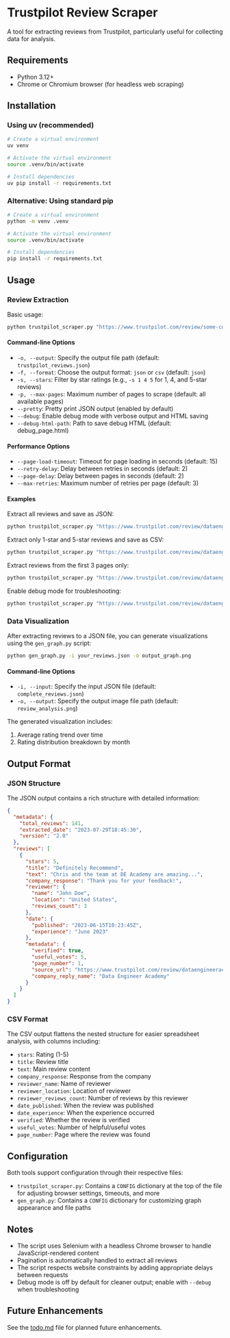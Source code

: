 # Trustpilot Review Scraper

A tool for extracting reviews from Trustpilot, particularly useful for collecting data for analysis.

## Requirements

- Python 3.12+
- Chrome or Chromium browser (for headless web scraping)

## Installation

### Using uv (recommended)

```bash
# Create a virtual environment
uv venv

# Activate the virtual environment
source .venv/bin/activate

# Install dependencies
uv pip install -r requirements.txt
```

### Alternative: Using standard pip

```bash
# Create a virtual environment
python -m venv .venv

# Activate the virtual environment
source .venv/bin/activate

# Install dependencies
pip install -r requirements.txt
```

## Usage

### Review Extraction

Basic usage:

```bash
python trustpilot_scraper.py "https://www.trustpilot.com/review/some-company.com"
```

#### Command-line Options

- `-o, --output`: Specify the output file path (default: `trustpilot_reviews.json`)
- `-f, --format`: Choose the output format: `json` or `csv` (default: `json`)
- `-s, --stars`: Filter by star ratings (e.g., `-s 1 4 5` for 1, 4, and 5-star reviews)
- `-p, --max-pages`: Maximum number of pages to scrape (default: all available pages)
- `--pretty`: Pretty print JSON output (enabled by default)
- `--debug`: Enable debug mode with verbose output and HTML saving
- `--debug-html-path`: Path to save debug HTML (default: debug_page.html)

#### Performance Options

- `--page-load-timeout`: Timeout for page loading in seconds (default: 15)
- `--retry-delay`: Delay between retries in seconds (default: 2)
- `--page-delay`: Delay between pages in seconds (default: 2)
- `--max-retries`: Maximum number of retries per page (default: 3)

#### Examples

Extract all reviews and save as JSON:
```bash
python trustpilot_scraper.py "https://www.trustpilot.com/review/dataengineeracademy.com"
```

Extract only 1-star and 5-star reviews and save as CSV:
```bash
python trustpilot_scraper.py "https://www.trustpilot.com/review/dataengineeracademy.com" -s 1 5 -f csv -o "filtered_reviews.csv"
```

Extract reviews from the first 3 pages only:
```bash
python trustpilot_scraper.py "https://www.trustpilot.com/review/dataengineeracademy.com" -p 3
```

Enable debug mode for troubleshooting:
```bash
python trustpilot_scraper.py "https://www.trustpilot.com/review/dataengineeracademy.com" --debug
```

### Data Visualization

After extracting reviews to a JSON file, you can generate visualizations using the `gen_graph.py` script:

```bash
python gen_graph.py -i your_reviews.json -o output_graph.png
```

#### Command-line Options

- `-i, --input`: Specify the input JSON file (default: `complete_reviews.json`)
- `-o, --output`: Specify the output image file path (default: `review_analysis.png`)

The generated visualization includes:
1. Average rating trend over time
2. Rating distribution breakdown by month

## Output Format

### JSON Structure

The JSON output contains a rich structure with detailed information:

```json
{
  "metadata": {
    "total_reviews": 141,
    "extracted_date": "2023-07-29T18:45:30",
    "version": "2.0"
  },
  "reviews": [
    {
      "stars": 5,
      "title": "Definitely Recommend",
      "text": "Chris and the team at DE Academy are amazing...",
      "company_response": "Thank you for your feedback!",
      "reviewer": {
        "name": "John Doe",
        "location": "United States",
        "reviews_count": 3
      },
      "date": {
        "published": "2023-06-15T10:23:45Z",
        "experience": "June 2023"
      },
      "metadata": {
        "verified": true,
        "useful_votes": 5,
        "page_number": 1,
        "source_url": "https://www.trustpilot.com/review/dataengineeracademy.com",
        "company_reply_name": "Data Engineer Academy"
      }
    }
  ]
}
```

### CSV Format

The CSV output flattens the nested structure for easier spreadsheet analysis, with columns including:

- `stars`: Rating (1-5)
- `title`: Review title
- `text`: Main review content
- `company_response`: Response from the company
- `reviewer_name`: Name of reviewer
- `reviewer_location`: Location of reviewer
- `reviewer_reviews_count`: Number of reviews by this reviewer
- `date_published`: When the review was published
- `date_experience`: When the experience occurred
- `verified`: Whether the review is verified
- `useful_votes`: Number of helpful/useful votes
- `page_number`: Page where the review was found

## Configuration

Both tools support configuration through their respective files:

- `trustpilot_scraper.py`: Contains a `CONFIG` dictionary at the top of the file for adjusting browser settings, timeouts, and more
- `gen_graph.py`: Contains a `CONFIG` dictionary for customizing graph appearance and file paths

## Notes

- The script uses Selenium with a headless Chrome browser to handle JavaScript-rendered content
- Pagination is automatically handled to extract all reviews
- The script respects website constraints by adding appropriate delays between requests
- Debug mode is off by default for cleaner output; enable with `--debug` when troubleshooting

## Future Enhancements

See the [todo.md](todo.md) file for planned future enhancements.
